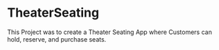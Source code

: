 # TheaterSeating
This Project was to create a Theater Seating App where Customers can hold, reserve, and purchase seats. 
